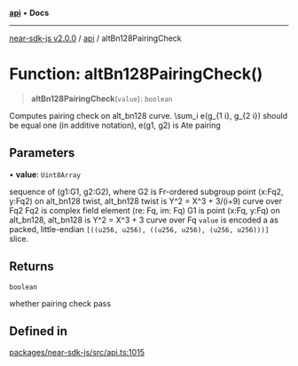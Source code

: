 [**api**](../README.md) • **Docs**

***

[near-sdk-js v2.0.0](../../packages.md) / [api](../README.md) / altBn128PairingCheck

# Function: altBn128PairingCheck()

> **altBn128PairingCheck**(`value`): `boolean`

Computes pairing check on alt_bn128 curve.
\sum_i e(g_{1 i}, g_{2 i}) should be equal one (in additive notation), e(g1, g2) is Ate pairing

## Parameters

• **value**: `Uint8Array`

sequence of (g1:G1, g2:G2), where
G2 is Fr-ordered subgroup point (x:Fq2, y:Fq2) on alt_bn128 twist,
alt_bn128 twist is Y^2 = X^3 + 3/(i+9) curve over Fq2
Fq2 is complex field element (re: Fq, im: Fq)
G1 is point (x:Fq, y:Fq) on alt_bn128,
alt_bn128 is Y^2 = X^3 + 3 curve over Fq
`value` is encoded a as packed, little-endian
`[((u256, u256), ((u256, u256), (u256, u256)))]` slice.

## Returns

`boolean`

whether pairing check pass

## Defined in

[packages/near-sdk-js/src/api.ts:1015](https://github.com/dim-daskalov/near-sdk-js/blob/d72c9c5d6e6863e8c60ad0aa42a57e43d9805f07/packages/near-sdk-js/src/api.ts#L1015)
